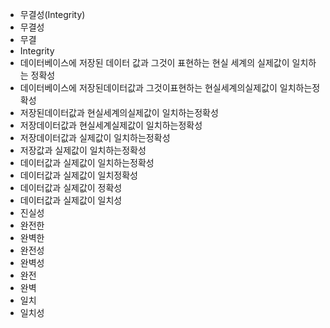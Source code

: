 - 무결성(Integrity)
- 무결성
- 무결
- Integrity
- 데이터베이스에 저장된 데이터 값과 그것이 표현하는 현실 세계의 실제값이 일치하는 정확성
- 데이터베이스에 저장된데이터값과 그것이표현하는 현실세계의실제값이 일치하는정확성
- 저장된데이터값과 현실세계의실제값이 일치하는정확성
- 저장데이터값과 현실세계실제값이 일치하는정확성
- 저장데이터값과 실제값이 일치하는정확성
- 저장값과 실제값이 일치하는정확성
- 데이터값과 실제값이 일치하는정확성
- 데이터값과 실제값이 일치정확성
- 데이터값과 실제값이 정확성
- 데이터값과 실제값이 일치성
- 진실성
- 완전한
- 완벽한
- 완전성
- 완벽성
- 완전
- 완벽
- 일치
- 일치성